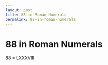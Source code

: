 ```yaml
---
layout: post
title: 88 in Roman Numerals
permalink: 88-in-roman-numerals
---
```


# 88 in Roman Numerals

88 = LXXXVIII
